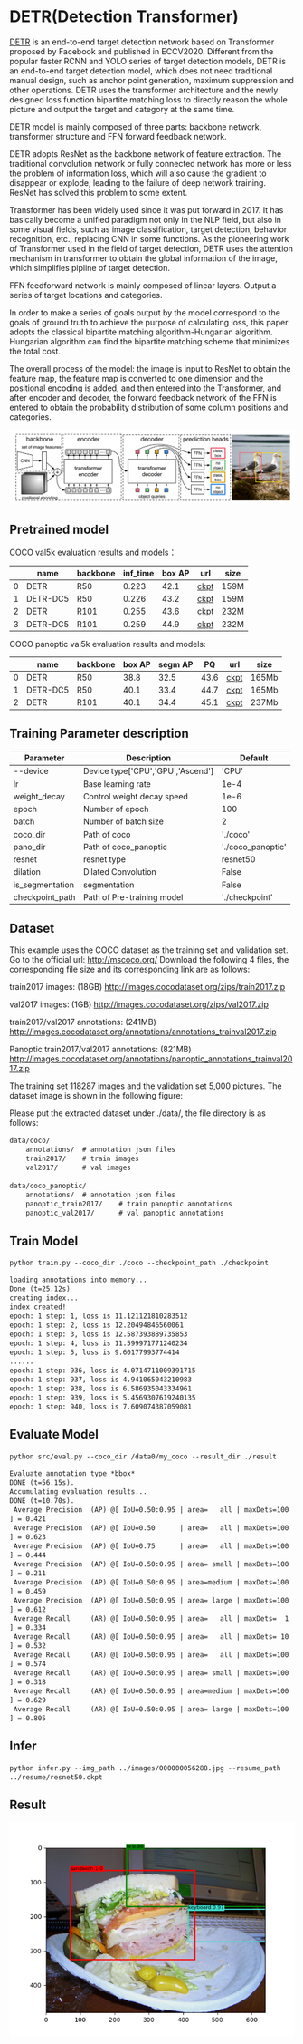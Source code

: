 # DETR(Detection Transformer)

 [DETR](https://link.zhihu.com/?target=https%3A//www.ecva.net/papers/eccv_2020/papers_ECCV/papers/123460205.pdf) is an end-to-end target detection network based on Transformer proposed by Facebook and published in ECCV2020. Different from the popular faster RCNN and YOLO series of target detection models, DETR is an end-to-end target detection model, which does not need traditional manual design, such as anchor point generation, maximum suppression and other operations. DETR uses the transformer architecture and the newly designed loss function bipartite matching loss to directly reason the whole picture and output the target and category at the same time.

 DETR model is mainly composed of three parts: backbone network, transformer structure and FFN forward feedback network.

DETR adopts ResNet as the backbone network of feature extraction. The traditional convolution network or fully connected network has more or less the problem of information loss, which will also cause the gradient to disappear or explode, leading to the failure of deep network training. ResNet has solved this problem to some extent.

Transformer has been widely used since it was put forward in 2017. It has basically become a unified paradigm not only in the NLP field, but also in some visual fields, such as image classification, target detection, behavior recognition, etc., replacing CNN in some functions. As the pioneering work of Transformer used in the field of target detection, DETR uses the attention mechanism in transformer to obtain the global information of the image, which simplifies pipline of target detection.

FFN feedforward network is mainly composed of linear layers. Output a series of target locations and categories.

In order to make a series of goals output by the model correspond to the goals of ground truth to achieve the purpose of calculating loss, this paper adopts the classical bipartite matching algorithm-Hungarian algorithm. Hungarian algorithm can find the bipartite matching scheme that minimizes the total cost.

The overall process of the model: the image is input to ResNet to obtain the feature map, the feature map is converted to one dimension and the positional encoding is added, and then entered into the Transformer, and after encoder and decoder, the forward feedback network of the FFN is entered to obtain the probability distribution of some column positions and categories.

![network.png](./md_imgs/network2.png)

## Pretrained model

COCO val5k evaluation results and models：

|      | name     | backbone | inf_time | box AP | url                                                          | size |
| ---- | -------- | -------- | -------- | ------ | ------------------------------------------------------------ | ---- |
| 0    | DETR     | R50      | 0.223    | 42.1   | [ckpt](https://download.mindspore.cn/vision/detr/resume/resnet50.ckpt) | 159M |
| 1    | DETR-DC5 | R50      | 0.226    | 43.2   | [ckpt](https://download.mindspore.cn/vision/detr/resume/resnet50_dc.ckpt) | 159M |
| 2    | DETR     | R101     | 0.255    | 43.6   | [ckpt](https://download.mindspore.cn/vision/detr/resume/resnet101.ckpt) | 232M |
| 3    | DETR-DC5 | R101     | 0.259    | 44.9   | [ckpt](https://download.mindspore.cn/vision/detr/resume/resnet101_dc.ckpt) | 232M |

COCO panoptic val5k evaluation results and models:

|      | name     | backbone | box AP | segm AP | PQ   | url                                                          | size  |
| ---- | -------- | -------- | ------ | ------- | ---- | ------------------------------------------------------------ | ----- |
| 0    | DETR     | R50      | 38.8   | 32.5    | 43.6 | [ckpt](https://download.mindspore.cn/vision/detr/resume/resnet50_seg.ckpt) | 165Mb |
| 1    | DETR-DC5 | R50      | 40.1   | 33.4    | 44.7 | [ckpt](https://download.mindspore.cn/vision/detr/resume/resnet50_dc_seg.ckpt) | 165Mb |
| 2    | DETR     | R101     | 40.1   | 34.4    | 45.1 | [ckpt](https://download.mindspore.cn/vision/detr/resume/resnet101_seg.ckpt) | 237Mb |

## Training Parameter description

| Parameter         | Description                           | Default              |
| --------------- | ------------------------------ | ----------------- |
| --device        | Device type['CPU','GPU','Ascend'] | 'CPU'             |
| lr              | Base learning rate             | 1e-4              |
| weight_decay    | Control weight decay speed                 | 1e-6              |
| epoch           | Number of epoch                       | 100               |
| batch           | Number of batch size                       | 2                 |
| coco_dir        | Path of coco                 | './coco'          |
| pano_dir        | Path of coco_panoptic                 | './coco_panoptic' |
| resnet          | resnet type                     | resnet50          |
| dilation        | Dilated Convolution               | False             |
| is_segmentation | segmentation                   | False             |
| checkpoint_path | Path of Pre-training model                   | './checkpoint'    |

## Dataset

This example uses the COCO dataset as the training set and validation set. Go to the official url: <http://mscoco.org/> Download the following 4 files, the corresponding file size and its corresponding link are as follows:

train2017 images: (18GB) <http://images.cocodataset.org/zips/train2017.zip>

val2017 images: (1GB) <http://images.cocodataset.org/zips/val2017.zip>

train2017/val2017 annotations: (241MB) <http://images.cocodataset.org/annotations/annotations_trainval2017.zip>

Panoptic train2017/val2017 annotations: (821MB) <http://images.cocodataset.org/annotations/panoptic_annotations_trainval2017.zip>

The training set 118287 images and the validation set 5,000 pictures. The dataset image is shown in the following figure:

Please put the extracted dataset under ./data/, the file directory is as follows:

```shell
data/coco/
    annotations/  # annotation json files
    train2017/    # train images
    val2017/      # val images

data/coco_panoptic/
    annotations/  # annotation json files
    panoptic_train2017/    # train panoptic annotations
    panoptic_val2017/      # val panoptic annotations
```

## Train Model

```shell
python train.py --coco_dir ./coco --checkpoint_path ./checkpoint
```

```shell
loading annotations into memory...
Done (t=25.12s)
creating index...
index created!
epoch: 1 step: 1, loss is 11.121121810283512
epoch: 1 step: 2, loss is 12.20494846560061
epoch: 1 step: 3, loss is 12.587393889735853
epoch: 1 step: 4, loss is 11.599971771240234
epoch: 1 step: 5, loss is 9.60177993774414
......
epoch: 1 step: 936, loss is 4.0714711009391715
epoch: 1 step: 937, loss is 4.941065043210983
epoch: 1 step: 938, loss is 6.586935043334961
epoch: 1 step: 939, loss is 5.4569307619240135
epoch: 1 step: 940, loss is 7.609074387059081
```

## Evaluate Model

```shell
python src/eval.py --coco_dir /data0/my_coco --result_dir ./result
```

```shell
Evaluate annotation type *bbox*
DONE (t=56.15s).
Accumulating evaluation results...
DONE (t=10.70s).
 Average Precision  (AP) @[ IoU=0.50:0.95 | area=   all | maxDets=100 ] = 0.421
 Average Precision  (AP) @[ IoU=0.50      | area=   all | maxDets=100 ] = 0.623
 Average Precision  (AP) @[ IoU=0.75      | area=   all | maxDets=100 ] = 0.444
 Average Precision  (AP) @[ IoU=0.50:0.95 | area= small | maxDets=100 ] = 0.211
 Average Precision  (AP) @[ IoU=0.50:0.95 | area=medium | maxDets=100 ] = 0.459
 Average Precision  (AP) @[ IoU=0.50:0.95 | area= large | maxDets=100 ] = 0.612
 Average Recall     (AR) @[ IoU=0.50:0.95 | area=   all | maxDets=  1 ] = 0.334
 Average Recall     (AR) @[ IoU=0.50:0.95 | area=   all | maxDets= 10 ] = 0.532
 Average Recall     (AR) @[ IoU=0.50:0.95 | area=   all | maxDets=100 ] = 0.574
 Average Recall     (AR) @[ IoU=0.50:0.95 | area= small | maxDets=100 ] = 0.318
 Average Recall     (AR) @[ IoU=0.50:0.95 | area=medium | maxDets=100 ] = 0.629
 Average Recall     (AR) @[ IoU=0.50:0.95 | area= large | maxDets=100 ] = 0.805
```

## Infer

```shell
python infer.py --img_path ../images/000000056288.jpg --resume_path ../resume/resnet50.ckpt
```

## Result

![detr.png](./src/img_detr.png)
